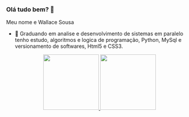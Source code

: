 ### Olá tudo bem? 👋
Meu nome e Wallace Sousa 
- 🌱 Graduando em analise e desenvolvimento de sistemas em paralelo tenho estudo, algoritmos e logica de programação, Python, MySql e versionamento de softwares, Html5 e CSS3.
<div align="center">
  <a href="https://github.com/wlcguitar">
  <img height="150em" src="https://github-readme-stats.vercel.app/api?username=wlcguitar&show_icons=true&theme=bluepurple&include_all_commits=true&count_private=true"/>
  <img height="150em" src="https://github-readme-stats.vercel.app/api/top-langs/?username=wlcguitar&layout=compact&langs_count=7&theme=bluemono"/>
</div>
